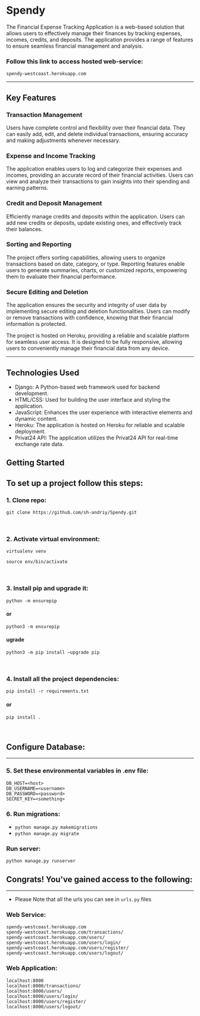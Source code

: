 # Spendy
 The Financial Expense Tracking Application is a web-based solution that allows users to effectively manage their finances by tracking expenses, incomes, credits, and deposits. The application provides a range of features to ensure seamless financial management and analysis.


### Follow this link to access hosted web-service:
```terminal
spendy-westcoast.herokuapp.com
```

<hr/>

## Key Features

### Transaction Management
Users have complete control and flexibility over their financial data. They can easily add, edit, and delete individual transactions, ensuring accuracy and making adjustments whenever necessary.

### Expense and Income Tracking
The application enables users to log and categorize their expenses and incomes, providing an accurate record of their financial activities. Users can view and analyze their transactions to gain insights into their spending and earning patterns.

### Credit and Deposit Management
Efficiently manage credits and deposits within the application. Users can add new credits or deposits, update existing ones, and effectively track their balances.

### Sorting and Reporting
The project offers sorting capabilities, allowing users to organize transactions based on date, category, or type. Reporting features enable users to generate summaries, charts, or customized reports, empowering them to evaluate their financial performance.

### Secure Editing and Deletion
The application ensures the security and integrity of user data by implementing secure editing and deletion functionalities. Users can modify or remove transactions with confidence, knowing that their financial information is protected.

The project is hosted on Heroku, providing a reliable and scalable platform for seamless user access. It is designed to be fully responsive, allowing users to conveniently manage their financial data from any device.

<hr/>

## Technologies Used

- Django: A Python-based web framework used for backend development.
- HTML/CSS: Used for building the user interface and styling the application.
- JavaScript: Enhances the user experience with interactive elements and dynamic content.
- Heroku: The application is hosted on Heroku for reliable and scalable deployment.
- Privat24 API: The application utilizes the Privat24 API for real-time exchange rate data.

## Getting Started

## To set up a project follow this steps:
### 1. Clone repo:
```terminal
git clone https://github.com/sh-andriy/Spendy.git
```
<br>

### 2. Activate virtual environment:
```shell
virtualenv venv
```
```shell
source env/bin/activate
```
<br>

### 3. Install pip and upgrade it:
```shell
python -m ensurepip
```
#### or
```shell
python3 -m ensurepip
```
#### ugrade
```shell
python3 -m pip install –upgrade pip
```
<br>

### 4. Install all the project dependencies:
```shell
pip install -r requirements.txt
```
#### or
```shell
pip install .
```
<br>

## Configure Database:
<hr>

### 5. Set these environmental variables in .env file:
```shell
DB_HOST=<host>
DB_USERNAME=<username>
DB_PASSWORD=<password>
SECRET_KEY=<something>
```

### 6. Run migrations:

- `python manage.py makemigrations`
- `python manage.py migrate`

### Run server:
```shell
python manage.py runserver
```

## Congrats! You've gained access to the following:
<hr>

- Please Note that all the urls you can see in `urls.py` files
### Web Service:
```shell
spendy-westcoast.herokuapp.com
spendy-westcoast.herokuapp.com/transactions/
spendy-westcoast.herokuapp.com/users/
spendy-westcoast.herokuapp.com/users/login/
spendy-westcoast.herokuapp.com/users/register/
spendy-westcoast.herokuapp.com/users/logout/
```

### Web Application:
```shell
localhost:8000
localhost:8000/transactions/
localhost:8000/users/
localhost:8000/users/login/
localhost:8000/users/register/
localhost:8000/users/logout/
```
